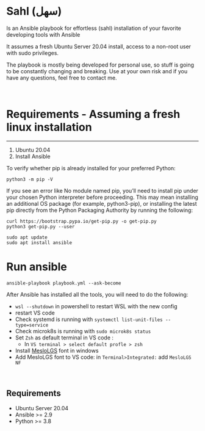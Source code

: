 # Sahl (سهل) 


Is an Ansible playbook for effortless (sahl) installation of your favorite developing tools with Ansible

It assumes a fresh Ubuntu Server 20.04 install, access to a non-root user with sudo privileges.

The playbook is mostly being developed for personal use, so stuff is going to be constantly changing and breaking. Use at your own risk and if you have any questions, feel free to contact me.

 
<br>

# Requirements - Assuming a fresh linux installation
------------
1) Ubuntu 20.04
2) Install Ansible 



To verify whether pip is already installed for your preferred Python:
```
python3 -m pip -V
```


If you see an error like No module named pip, you’ll need to install pip under your chosen Python interpreter before proceeding. This may mean installing an additional OS package (for example, python3-pip), or installing the latest pip directly from the Python Packaging Authority by running the following:

```
curl https://bootstrap.pypa.io/get-pip.py -o get-pip.py
python3 get-pip.py --user
```





```
sudo apt update
sudo apt install ansible
```


# Run ansible
```
ansible-playbook playbook.yml --ask-become
```


After Ansible has installed all the tools, you will need to do the following:

- `wsl --shutdown` in powershell to restart WSL with the new config
- restart VS code
- Check systemd is running with ` systemctl list-unit-files --type=service `
- Check microk8s is running with `sudo microk8s status`
- Set `Zsh` as default terminal in VS code :
    - In `VS terminal > select default profle > zsh`
- Install [MesloLGS](https://github.com/romkatv/powerlevel10k#meslo-nerd-font-patched-for-powerlevel10k) font in windows
-  Add MesloLGS font to  VS code: in  `Terminal>Integrated:` add  `MesloLGS NF` 



<br>

Requirements
------------
- Ubuntu Server 20.04
- Ansible >= 2.9
- Python >= 3.8
